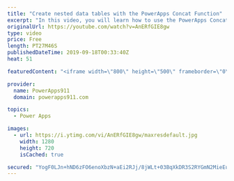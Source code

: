 ```yaml
---
title: "Create nested data tables with the PowerApps Concat Function"
excerpt: "In this video, you will learn how to use the PowerApps Concat function. We will start with the basics and then get crazy by the end. Video also includes the HTML control and a combo box for fun.   For PowerApps Training check out https://www.PowerApps911.com/training"
originalUrl: https://youtube.com/watch?v=AnERfGIE8gw
type: video
price: Free
length: PT27M46S
publishedDateTime: 2019-09-18T00:33:40Z
heat: 51

featuredContent: "<iframe width=\"800\" height=\"500\" frameborder=\"0\" src=\"https://www.youtube.com/embed/AnERfGIE8gw\" allow=\"accelerometer; autoplay; encrypted-media; gyroscope; picture-in-picture\" allowfullscreen></iframe>"

provider:
  name: PowerApps911
  domain: powerapps911.com

topics:
  - Power Apps

images:
  - url: https://i.ytimg.com/vi/AnERfGIE8gw/maxresdefault.jpg
    width: 1280
    height: 720
    isCached: true

secured: "YogF0LJn+hND6zFO6enoXbzN+aEi2RJj/8jWLt+03BqXkDR3S2RYGmN2MieEuE5mx8glqCHbU+aeloRA324a1ZbiQ7o11KKYfIFpueb2500GyHkvSQ77r83YmFlemGr8koL3EYOsGERQcbnGGSabrtA5B0Zjtps5B3+UWWwMXm+dgvPCfWJACBbvNDjYJ14nsD1goPUNmQcP0miyVzp9vB0Vabtfi12Bqb+9+p7Y4wQWTFqH954S5HItChxfraJiup9pBphU2TYK3wp9pG8902otDvlqq/rrhVfXOlxmxuf0PPrkstkcCdKATgfFIus4uDasxef0r1lo/ijZzkrHy8KdM6ZszbuJP6IziNh9fFAQX1F3dP2+JHQrrdP2T8NKyVyuqUN83UiXLJGjPsMIm3Kn33rhcYeMj42DUUpOunw=;bg/mIcYyXfowcEWhN1G1kg=="
---
```



